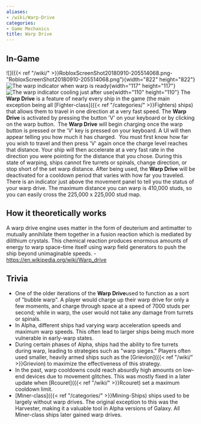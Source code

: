 ```yaml
---
aliases:
- /wiki/Warp-Drive
categories:
- Game Mechanics
title: Warp Drive
---
```


## In-Game 

![]({{< ref "/wiki/" >}}RobloxScreenShot20180910-205514068.png-"RobloxScreenShot20180910-205514068.png"){width="822" height="822"} ![The warp indicator when warp is
ready](Bbe5fff0afa7a5510eb7e0e2b246eac7-1-.png "The warp indicator when warp is ready"){width="117" height="117"} ![The warp indicator cooling just after
use](5468a3127b3a1770f59b30ba0bf6dc1a-1-.png "The warp indicator cooling just after use"){width="110" height="110"} The **Warp Drive** is a feature of nearly every ship in the game (the main exception being all [Fighter-class]({{< ref "/categories/" >}}Fighters) ships) that allows them to travel in one direction at a very fast speed. The **Warp Drive** is activated by pressing the button 'V' on your keyboard or by clicking on the warp button.  The **Warp Drive** will begin charging once the warp button is pressed or the 'V' key is pressed on your keyboard. A UI will then appear telling you how much it has charged.  You must first know how far you wish to travel and then press 'V' again once the charge level reaches that distance. Your ship will then accelerate at a very fast rate in the direction you were pointing for the distance that you chose. During this state of warping, ships cannot fire turrets or spinals, change direction, or stop short of the set warp distance. After being used, the **Warp Drive** will be deactivated for a cooldown period that varies with how far you traveled.  There is an indicator just above the movement panel to tell you the status of your warp drive. The maximum distance you can warp is 410,000 studs, so you can easily cross the 225,000 x 225,000 stud map.

## How it theoretically works 

A warp drive engine uses matter in the form of deuterium and antimatter to mutually annihilate them together in a fusion reaction which is mediated by dilithium crystals. This chemical reaction produces enormous amounts of energy to warp space-time itself using warp field generators to push the ship beyond unimaginable speeds. - <https://en.wikipedia.org/wiki/Warp_drive>

## Trivia

- One of the older iterations of the **Warp Drive**used to function as a sort of "bubble warp". A player would charge up their warp drive for only a few moments, and charge through space at a speed of 7000 studs per second; while in warp, the user would not take any damage from turrets or spinals.
- In Alpha, different ships had varying warp acceleration speeds and maximum warp speeds. This often lead to larger ships being much more vulnerable in early-warp states.
- During certain phases of Alpha, ships had the ability to fire turrets during warp, leading to strategies such as "warp sieges." Players often used smaller, heavily armed ships such as the [Grievion]({{< ref "/wiki/" >}}Grievion) to maximize the effectiveness of this strategy.
- In the past, warp cooldowns could reach absurdly high amounts on low-end devices due to movement glitches. This was mostly fixed in a later update when [Rcouret]({{< ref "/wiki/" >}}Rcouret) set a maximum cooldown limit.
- [Miner-class]({{< ref "/categories/" >}}Mining-Ships) ships used to be largely without warp drives. The original exception to this was the Harvester, making it a valuable tool in Alpha versions of Galaxy. All Miner-class ships later gained warp drives.